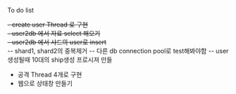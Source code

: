 To do list

<s>- create user Thread 로 구현</s><br>
<s>- user2db 에서 자료 select 해오기</s></br>
<s>- user2db 에서 샤드의 user로 insert</s><br>
-- shard1, shard2의 중복제거
-- 다른 db connection pool로 test해봐야함
-- user생성될때 10대의 ship생성 프로시져 만들<br>
- 공격 Thread 4개로 구현<br>
- 웹으로 상태창 만들기<br>
